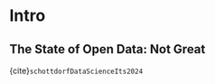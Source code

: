 # Intro

## The State of Open Data: Not Great

{cite}`schottdorfDataScienceIts2024`
 

```{footbibliography}
```